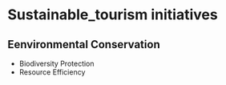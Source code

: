 # Sustainable_tourism initiatives 
## Eenvironmental Conservation 
- Biodiversity Protection
- Resource Efficiency 
